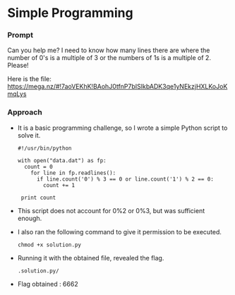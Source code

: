 # Simple Programming

### Prompt

Can you help me? I need to know how many lines there are where the number of 0's is a multiple of 3 or the numbers of 1s is a multiple of 2. Please! 

Here is the file: https://mega.nz/#!7aoVEKhK!BAohJ0tfnP7bISIkbADK3qe1yNEkzjHXLKoJoKmqLys

### Approach

- It is a basic programming challenge, so I wrote a simple Python script to solve it.

  ```
  #!/usr/bin/python

  with open("data.dat") as fp:
    count = 0
      for line in fp.readlines():
        if line.count('0') % 3 == 0 or line.count('1') % 2 == 0:
          count += 1

   print count

  ```

- This script does not account for 0%2 or 0%3, but was sufficient enough.

- I also ran the following command to give it permission to be executed.

  ```
  chmod +x solution.py
  ```

- Running it with the obtained file, revealed the flag.

   ```
   .solution.py/
   ```

- Flag obtained : 6662
